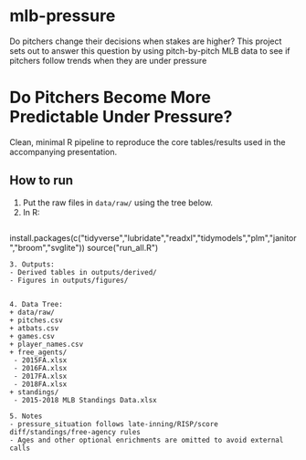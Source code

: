 # mlb-pressure
Do pitchers change their decisions when stakes are higher? This project sets out to answer this question by using pitch-by-pitch MLB data to see if pitchers follow trends when they are under pressure

# Do Pitchers Become More Predictable Under Pressure?

Clean, minimal R pipeline to reproduce the core tables/results used in the accompanying presentation.

## How to run
1. Put the raw files in `data/raw/` using the tree below.
2. In R:
   ```r
 install.packages(c("tidyverse","lubridate","readxl","tidymodels","plm","janitor","broom","svglite"))
 source("run_all.R")
   ```
3. Outputs:
- Derived tables in outputs/derived/
- Figures in outputs/figures/


4. Data Tree:
+ data/raw/
  + pitches.csv
  + atbats.csv
  + games.csv
  + player_names.csv
  + free_agents/
    - 2015FA.xlsx
    - 2016FA.xlsx
    - 2017FA.xlsx
    - 2018FA.xlsx
  + standings/
    - 2015-2018 MLB Standings Data.xlsx

5. Notes
- pressure_situation follows late-inning/RISP/score diff/standings/free-agency rules
- Ages and other optional enrichments are omitted to avoid external calls
